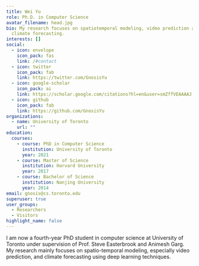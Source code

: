 ```yaml
---
title: Wei Yu
role: Ph.D. in Computer Science
avatar_filename: head.jpg
bio: My research focuses on spatiotemporal modeling, video prediction and
  climate forecasting.
interests: []
social:
  - icon: envelope
    icon_pack: fas
    link: /#contact
  - icon: twitter
    icon_pack: fab
    link: https://twitter.com/GnosisYu
  - icon: google-scholar
    icon_pack: ai
    link: https://scholar.google.com/citations?hl=en&user=smZffVEAAAAJ
  - icon: github
    icon_pack: fab
    link: https://github.com/GnosisYu
organizations:
  - name: University of Toronto
    url: ""
education:
  courses:
    - course: PhD in Computer Science
      institution: University of Toronto
      year: 2021
    - course: Master of Science
      institution: Harvard University
      year: 2017
    - course: Bachelor of Science
      institution: Nanjing University
      year: 2014
email: gnosis@cs.toronto.edu
superuser: true
user_groups:
  - Researchers
  - Visitors
highlight_name: false
---
```

I am now a fourth-year PhD student in computer science at University of Toronto under supervision of Prof. Steve Easterbrook and Animesh Garg. My research mainly focuses on spatio-temporal modeling, especially video prediction, and climate forecasting using deep learning techniques.